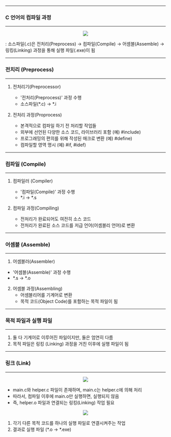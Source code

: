 -----
### C 언어의 컴파일 과정
-----
<div align="center">
<img src="https://github.com/sooyounghan/Computer-Science/assets/34672301/83909dfd-726d-4a38-a633-2cc1c1e4bfd4">
</div>

: 소스파일(.c)은 전처리(Preprocess) → 컴파일(Compile) → 어셈블(Assemble) → 링킹(Linking) 과정을 통해 실행 파일(.exe)이 됨

-----
### 전치리 (Preprocess)
-----
1. 전처리기(Preprocessor)
   - '전처리(Preprocess)' 과정 수행
   - 소스파일(*.c) → *.i
     
2. 전처리 과정(Proprocess)
   - 본격적으로 컴파일 하기 전 처리할 작업들
   - 외부에 선언된 다양한 소스 코드, 라이브러리 포함 (예) #include)
   - 프로그래밍의 편의를 위해 작성된 매크로 변환 (예) #define)
   - 컴파일할 영역 명시 (예) #if, #idef)

-----
### 컴파일 (Compile)
-----
1. 컴파일러 (Compiler)
   - '컴파일(Compile)' 과정 수행
   - *.i → *.s

2. 컴파일 과정(Compiling)
   - 전처리가 완료되어도 여전히 소스 코드
   - 전처리가 완료된 소스 코드를 저급 언어(어셈블리 언어)로 변환

-----
### 어셈블 (Assemble)
-----
1. 어셈블러(Assembler)
  - '어셈블(Assemble)' 과정 수행
  - *.s → *.o

2. 어셈블 과정(Assembling)
   - 어셈블리어를 기계어로 변환
   - 목적 코드(Object Code)를 포함하는 목적 파일이 됨

-----
### 목적 파일과 실행 파일
-----
1. 둘 다 기계어로 이루어진 파일이지만, 둘은 엄연히 다름
2. 목적 파일은 링킹 (Linking) 과정을 거친 이후에 실행 파일이 됨

-----
### 링크 (Link)
-----
<div align="center">
<img src="https://github.com/sooyounghan/Computer-Science/assets/34672301/8f017aa8-820e-4115-97d2-fe56b0adc9e7">
</div>

  - main.c와 helper.c 파일이 존재하며, main.c는 helper.c에 의해 처리
  - 따라서, 컴파일 이후에 main.o만 실행하면, 실행되지 않음
  - 즉, helper.o 파일과 연결되는 링킹(Linking) 작업 필요

<div align="center">
<img src="https://github.com/sooyounghan/Computer-Science/assets/34672301/f7360d19-915b-4ec9-b5e2-bd782cfc2064">
</div>

1. 각기 다른 목적 코드를 하나의 실행 파일로 연결시켜주는 작업
2. 결과로 실행 파일 (*.o → *.exe)
